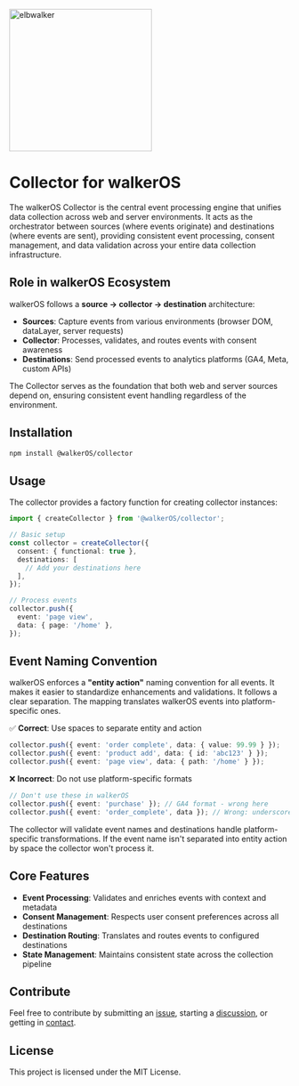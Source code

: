 <p align="left">
  <a href="https://elbwalker.com">
    <img title="elbwalker" src='https://www.elbwalker.com/img/elbwalker_logo.png' width="256px"/>
  </a>
</p>

# Collector for walkerOS

The walkerOS Collector is the central event processing engine that unifies data
collection across web and server environments. It acts as the orchestrator
between sources (where events originate) and destinations (where events are
sent), providing consistent event processing, consent management, and data
validation across your entire data collection infrastructure.

## Role in walkerOS Ecosystem

walkerOS follows a **source → collector → destination** architecture:

- **Sources**: Capture events from various environments (browser DOM, dataLayer,
  server requests)
- **Collector**: Processes, validates, and routes events with consent awareness
- **Destinations**: Send processed events to analytics platforms (GA4, Meta,
  custom APIs)

The Collector serves as the foundation that both web and server sources depend
on, ensuring consistent event handling regardless of the environment.

## Installation

```sh
npm install @walkerOS/collector
```

## Usage

The collector provides a factory function for creating collector instances:

```typescript
import { createCollector } from '@walkerOS/collector';

// Basic setup
const collector = createCollector({
  consent: { functional: true },
  destinations: [
    // Add your destinations here
  ],
});

// Process events
collector.push({
  event: 'page view',
  data: { page: '/home' },
});
```

## Event Naming Convention

walkerOS enforces a **"entity action"** naming convention for all events. It
makes it easier to standardize enhancements and validations. It follows a clear
separation. The mapping translates walkerOS events into platform-specific ones.

✅ **Correct**: Use spaces to separate entity and action

```typescript
collector.push({ event: 'order complete', data: { value: 99.99 } });
collector.push({ event: 'product add', data: { id: 'abc123' } });
collector.push({ event: 'page view', data: { path: '/home' } });
```

❌ **Incorrect**: Do not use platform-specific formats

```typescript
// Don't use these in walkerOS
collector.push({ event: 'purchase' }); // GA4 format - wrong here
collector.push({ event: 'order_complete', data }); // Wrong: underscores
```

The collector will validate event names and destinations handle
platform-specific transformations. If the event name isn't separated into entity
action by space the collector won't process it.

## Core Features

- **Event Processing**: Validates and enriches events with context and metadata
- **Consent Management**: Respects user consent preferences across all
  destinations
- **Destination Routing**: Translates and routes events to configured
  destinations
- **State Management**: Maintains consistent state across the collection
  pipeline

## Contribute

Feel free to contribute by submitting an
[issue](https://github.com/elbwalker/walkerOS/issues), starting a
[discussion](https://github.com/elbwalker/walkerOS/discussions), or getting in
[contact](https://calendly.com/elb-alexander/30min).

## License

This project is licensed under the MIT License.
